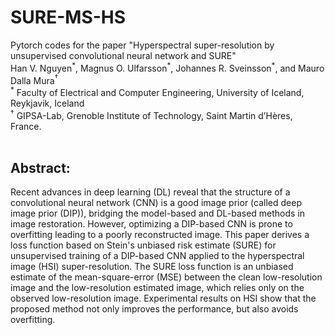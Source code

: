 # SURE-MS-HS <br>
Pytorch codes for the paper "Hyperspectral super-resolution by unsupervised convolutional neural network and SURE"<br>
Han V. Nguyen$^\ast$, Magnus O. Ulfarsson$^\ast$,  Johannes R. Sveinsson$^\ast$, and Mauro Dalla Mura$^\dagger$ <br>
$^\ast$ Faculty of Electrical and Computer Engineering, University of Iceland, Reykjavik, Iceland<br>
$^\dagger$ GIPSA-Lab, Grenoble Institute of Technology, Saint Martin d’Hères, France.
<br>
<br>
## Abstract:<br>
Recent advances in deep learning (DL) reveal that the structure of a convolutional neural network (CNN) is a good image prior (called deep image prior (DIP)), bridging the model-based and DL-based methods in image restoration. However, optimizing a DIP-based CNN is prone to overfitting leading to a poorly reconstructed image. This paper derives a loss function based on Stein's unbiased risk estimate (SURE) for unsupervised training of a DIP-based CNN applied to the hyperspectral image (HSI) super-resolution. The SURE loss function is an unbiased estimate of the mean-square-error (MSE) between the clean low-resolution image and the low-resolution estimated image, which relies only on the observed low-resolution image. Experimental results on HSI show that the proposed method not only improves the performance, but also avoids overfitting.